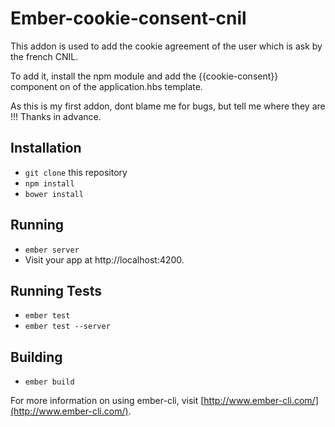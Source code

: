 # Ember-cookie-consent-cnil

This addon is used to add the cookie agreement of the user which is ask by the french CNIL.

To add it, install the npm module and add the {{cookie-consent}} component on of the 
application.hbs template.

As this is my first addon, dont blame me for bugs, but tell me where they are !!! Thanks in advance.

## Installation

* `git clone` this repository
* `npm install`
* `bower install`

## Running

* `ember server`
* Visit your app at http://localhost:4200.

## Running Tests

* `ember test`
* `ember test --server`

## Building

* `ember build`

For more information on using ember-cli, visit [http://www.ember-cli.com/](http://www.ember-cli.com/).
